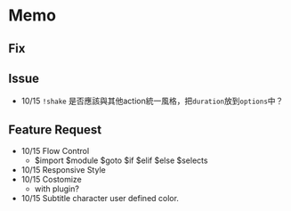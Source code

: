 # Memo

## Fix


## Issue

- 10/15 `!shake` 是否應該與其他action統一風格，把`duration`放到`options`中？

## Feature Request

- 10/15 Flow Control
  - $import $module $goto $if $elif $else $selects
- 10/15 Responsive Style
- 10/15 Costomize
  - with plugin?
- 10/15 Subtitle character user defined color.
